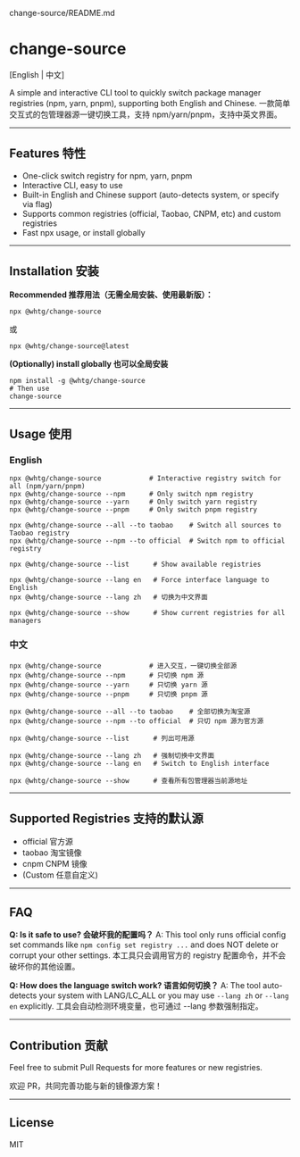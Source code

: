 change-source/README.md
# change-source

[English | 中文]

A simple and interactive CLI tool to quickly switch package manager registries (npm, yarn, pnpm), supporting both English and Chinese.
一款简单交互式的包管理器源一键切换工具，支持 npm/yarn/pnpm，支持中英文界面。

---

## Features 特性

- One-click switch registry for npm, yarn, pnpm
- Interactive CLI, easy to use
- Built-in English and Chinese support (auto-detects system, or specify via flag)
- Supports common registries (official, Taobao, CNPM, etc) and custom registries
- Fast npx usage, or install globally

---

## Installation 安装

**Recommended 推荐用法（无需全局安装、使用最新版）：**

```shell
npx @whtg/change-source
```

或

```shell
npx @whtg/change-source@latest
```

**(Optionally) install globally 也可以全局安装**

```shell
npm install -g @whtg/change-source
# Then use
change-source
```

---

## Usage 使用

### English

```shell
npx @whtg/change-source            # Interactive registry switch for all (npm/yarn/pnpm)
npx @whtg/change-source --npm      # Only switch npm registry
npx @whtg/change-source --yarn     # Only switch yarn registry
npx @whtg/change-source --pnpm     # Only switch pnpm registry

npx @whtg/change-source --all --to taobao    # Switch all sources to Taobao registry
npx @whtg/change-source --npm --to official  # Switch npm to official registry

npx @whtg/change-source --list      # Show available registries

npx @whtg/change-source --lang en   # Force interface language to English
npx @whtg/change-source --lang zh   # 切换为中文界面

npx @whtg/change-source --show      # Show current registries for all managers
```

### 中文

```shell
npx @whtg/change-source            # 进入交互，一键切换全部源
npx @whtg/change-source --npm      # 只切换 npm 源
npx @whtg/change-source --yarn     # 只切换 yarn 源
npx @whtg/change-source --pnpm     # 只切换 pnpm 源

npx @whtg/change-source --all --to taobao    # 全部切换为淘宝源
npx @whtg/change-source --npm --to official  # 只切 npm 源为官方源

npx @whtg/change-source --list      # 列出可用源

npx @whtg/change-source --lang zh   # 强制切换中文界面
npx @whtg/change-source --lang en   # Switch to English interface

npx @whtg/change-source --show      # 查看所有包管理器当前源地址
```

---

## Supported Registries 支持的默认源

- official 官方源
- taobao 淘宝镜像
- cnpm CNPM 镜像
- (Custom 任意自定义)

---

## FAQ

**Q: Is it safe to use? 会破坏我的配置吗？**
A: This tool only runs official config set commands like `npm config set registry ...` and does NOT delete or corrupt your other settings. 本工具只会调用官方的 registry 配置命令，并不会破坏你的其他设置。

**Q: How does the language switch work? 语言如何切换？**
A: The tool auto-detects your system with LANG/LC_ALL or you may use `--lang zh` or `--lang en` explicitly. 工具会自动检测环境变量，也可通过 --lang 参数强制指定。

---

## Contribution 贡献

Feel free to submit Pull Requests for more features or new registries.

欢迎 PR，共同完善功能与新的镜像源方案！

---

## License

MIT
